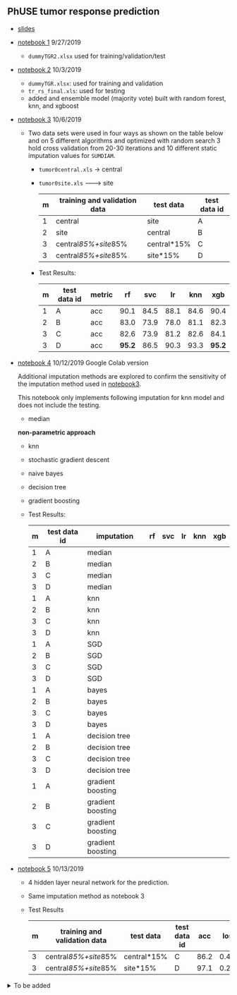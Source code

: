 ## PhUSE tumor response prediction


* [slides](https://stomioka.github.io/phuse-tumor-ml/docs/tumor_prediction.slides.html)
* [notebook 1](notebooks/01-tumor_prediction.ipynb) 9/27/2019
  - `dummyTGR2.xlsx` used for training/validation/test
* [notebook 2](notebooks/02-tumor_prediction-no-split.ipynb) 10/3/2019
  - `dummyTGR.xlsx`: used for training and validation
  - `tr_rs_final.xls`: used for testing
  - added and ensemble model (majority vote) built with random forest, knn, and xgboost
* [notebook 3](notebooks/03-tumor_prediction-sites-central.ipynb) 10/6/2019
  - Two data sets were used in four ways as shown on the table below and on 5 different algorithms and optimized with random search 3 hold cross validation from 20-30 iterations and 10 different static imputation values for `SUMDIAM`.

    - `tumor0central.xls` -> central
    - `tumor0site.xls` ---> site

      | m | training and validation data |  test data  | test data id |
      |---|------------------------------|-------------|--------------|
      | 1 | central                      | site        | A            |
      | 2 | site                         | central     | B            |
      | 3 | central*85%+site*85%         | central*15% | C            |
      | 3 | central*85%+site*85%         | site*15%    | D            |

    - Test Results:

      | m | test data id | metric | rf   | svc  | lr   | knn  | xgb  |
      |---|--------------|--------|------|------|------|------|------|
      | 1 | A            | acc    | 90.1 | 84.5 | 88.1 | 84.6 | 90.4 |
      | 2 | B            | acc    | 83.0 | 73.9 | 78.0 | 81.1 | 82.3 |
      | 3 | C            | acc    | 82.6 | 73.9 | 81.2 | 82.6 | 84.1 |
      | 3 | D            | acc    | **95.2** | 86.5 | 90.3 | 93.3 | **95.2** |

* [notebook 4](notebooks/04-other_imputations-google-colab.ipynb) 10/12/2019 Google Colab version

  Additional imputation methods are explored to confirm the sensitivity of the imputation method used in [notebook3](notebooks/03-tumor_prediction-sites-central.ipynb).

  This notebook only implements following imputation for knn model and does not include the testing.

    - median

    **non-parametric approach**

    - knn
    - stochastic gradient descent
    - naive bayes
    - decision tree
    - gradient boosting

    - Test Results:

      | m | test data id | imputation        | rf | svc | lr | knn | xgb |
      |---|--------------|-------------------|----|-----|----|-----|-----|
      | 1 | A            | median            |    |     |    |     |     |
      | 2 | B            | median            |    |     |    |     |     |
      | 3 | C            | median            |    |     |    |     |     |
      | 3 | D            | median            |    |     |    |     |     |
      | 1 | A            | knn               |    |     |    |     |     |
      | 2 | B            | knn               |    |     |    |     |     |
      | 3 | C            | knn               |    |     |    |     |     |
      | 3 | D            | knn               |    |     |    |     |     |
      | 1 | A            | SGD               |    |     |    |     |     |
      | 2 | B            | SGD               |    |     |    |     |     |
      | 3 | C            | SGD               |    |     |    |     |     |
      | 3 | D            | SGD               |    |     |    |     |     |
      | 1 | A            | bayes             |    |     |    |     |     |
      | 2 | B            | bayes             |    |     |    |     |     |
      | 3 | C            | bayes             |    |     |    |     |     |
      | 3 | D            | bayes             |    |     |    |     |     |
      | 1 | A            | decision tree     |    |     |    |     |     |
      | 2 | B            | decision tree     |    |     |    |     |     |
      | 3 | C            | decision tree     |    |     |    |     |     |
      | 3 | D            | decision tree     |    |     |    |     |     |
      | 1 | A            | gradient boosting |    |     |    |     |     |
      | 2 | B            | gradient boosting |    |     |    |     |     |
      | 3 | C            | gradient boosting |    |     |    |     |     |
      | 3 | D            | gradient boosting |    |     |    |     |     |




* [notebook 5](notebooks\05-fnn-tumor_prediction-sites-central.ipynb) 10/13/2019

  - 4 hidden layer neural network for the prediction.
  - Same imputation method as notebook 3

  - Test Results

    | m | training and validation data |  test data  | test data id |acc |loss |
    |---|------------------------------|-------------|--------------|----|-----|
    | 3 | central*85%+site*85%         | central*15% | C            |86.2|0.489|
    | 3 | central*85%+site*85%         | site*15%    | D            |97.1|0.285|

<details><summary>To be added</summary>
<p>

* [notebook]() (*R*)
* [notebook]() (*Auto ML*)

</p>
</details>
